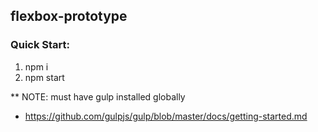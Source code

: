 ## flexbox-prototype

### Quick Start:
1. npm i
2. npm start

** NOTE: must have gulp installed globally
- https://github.com/gulpjs/gulp/blob/master/docs/getting-started.md
